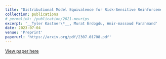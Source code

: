 ```yaml
---
title: "Distributional Model Equivalence for Risk-Sensitive Reinforcement Learning"
collection: publications
# permalink: /publication/2021-neurips
excerpt: '__Tyler Kastner\*__, Murat Erdogdu, Amir-massoud Farahmand'
date: 2023-07-04
venue: 'Preprint'
paperurl: 'https://arxiv.org/pdf/2307.01708.pdf'
---
```


[View paper here](https://arxiv.org/pdf/2307.01708.pdf)

